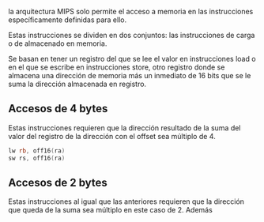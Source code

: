 la arquitectura MIPS solo permite el acceso a memoria en las instrucciones específicamente definidas para ello.

Estas instrucciones se dividen en dos conjuntos: las instrucciones de carga o de almacenado en memoria.

Se basan en tener un registro del que se lee el valor en instrucciones load o en el que se escribe en instrucciones store, otro registro donde se almacena una dirección de memoria más un inmediato de 16 bits que se le suma la dirección almacenada en registro.

## Accesos de 4 bytes

Estas instrucciones requieren que la dirección resultado de la suma del valor del registro de la dirección con el offset sea múltiplo de 4.

```asm
lw rb, off16(ra)
sw rs, off16(ra)
```

## Accesos de 2 bytes

Estas instrucciones al igual que las anteriores requieren que la dirección que queda de la suma sea múltiplo en este caso de 2. Además